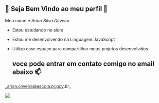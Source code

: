 ## 🏁 Seja Bem Vindo ao meu perfil 🏁

Meu nome e _Arian Silva Oliveira_

- Estou estudando no alura
- Estou me desenvolvendo na Linguagem JavaScript
- Utilizo esse espaço para compartilhar meus projetos desenvolvidos

  ## voce pode entrar em contato comigo no email abaixo 📫

_arian.oliveira@escola.pr.gov.br_ 


![](https://media1.tenor.com/m/tP7v1dUc2y0AAAAd/ronaldinho-ronaldinho-gaucho.gif)


